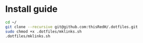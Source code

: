 # Install guide

```bash
cd ~/
git clone --recursive git@github.com:thisRedH/.dotfiles.git
sudo chmod +x .dotfiles/mklinks.sh
.dotfiles/mklinks.sh
```
